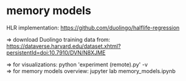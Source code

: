 # memory models

HLR implementation: https://github.com/duolingo/halflife-regression

=> download Duolingo training data from: https://dataverse.harvard.edu/dataset.xhtml?persistentId=doi:10.7910/DVN/N8XJME


=> for visualizations: python 'experiment (remote).py' -v \
=> for memory models overview: jupyter lab memory_models.ipynb
